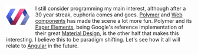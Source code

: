 <a href="https://www.polymer-project.org/"><img src="/img/logo-polymer.png" style="float: left; margin: 0px 15px 15px 0px"></a>
I still consider programming my main interest, although after a 30 year streak, euphoria comes and goes. [Polymer](https://www.polymer-project.org) and [Web components](http://webcomponents.org/) has made the scene a lot more fun. Polymer and its [Paper Elements](https://elements.polymer-project.org/browse?package=paper-elements), being Google's reference implementation of their great [Material Design](http://www.google.com/design/spec/material-design/introduction.html), is the other half that makes this interesting. I believe this to be paradigm shifting. Let's see how it all will relate to [Angular](https://angular.io/) in the future.